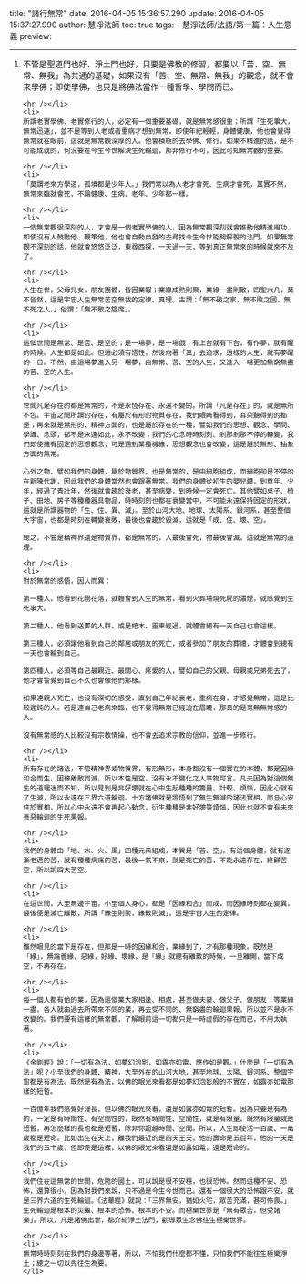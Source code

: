 title: "諸行無常"
date: 2016-04-05 15:36:57.290
update: 2016-04-05 15:37:27.990
author: 慧淨法師
toc: true
tags:
    - 慧淨法師/法語/第一篇：人生意義
preview: 

---

<ol>
	<li>
	 不管是聖道門也好、淨土門也好，只要是佛教的修習，都要以「苦、空、無常、無我」為共通的基礎，如果沒有「苦、空、無常、無我」的觀念，就不會來學佛；即使學佛，也只是將佛法當作一種哲學、學問而已。

	<hr /></li>
	<li>
	所謂老實學佛、老實修行的人，必定有一個重要基礎，就是無常感很重；所謂「生死事大，無常迅速」，並不是等到人老或者重病才想到無常，即使年紀輕輕，身體健康，他也會覺得無常就在眼前，這就是無常觀深厚的人。他會積極的去學佛、修行，如果不精進的話，是不可能成就的，何況要在今生今世解決生死輪迴，那非修行不可，因此可知無常觀的重要。

	<hr /></li>
	<li>
	「莫謂老來方學道，孤墳都是少年人。」我們常以為人老才會死、生病才會死，其實不然，無常來臨就會死，不論健康、生病、老年、少年都一樣。

	<hr /></li>
	<li>
	一個無常觀很深刻的人，才會是一個老實學佛的人，因為無常觀深刻就會推動他精進用功，即使沒有人鼓勵他、鞭策他，他也會自動自發的去尋找今生今世能夠解脫的法門。如果無常觀不深刻的話，他就會悠悠泛泛，東尋西探，一天過一天，等到真正無常來的時候就來不及了。

	<hr /></li>
	<li>
	人生在世，父母兒女，朋友團體，皆因業報；業緣成熟則聚，業緣一盡則散，四聖六凡，莫不皆然，這是宇宙人生無常苦空無我的定律、真理。古謂：「無不破之家，無不敗之國，無不死之人。」俗謂：「無不散之筵席」。

	<hr /></li>
	<li>
	這個世間是無常、是苦、是空的；是一場夢，是一場戲；有上台就有下台，有作夢，就有醒的時候。人生都是如此。但這必須有悟性，然後向著「真」去追求，這樣的人生，就有夢醒的一日。不然，由這場夢進入另一場夢，由無常、苦、空的人生，又進入一場更加無窮無盡的苦、空的人生。

	<hr /></li>
	<li>
	世間凡是存在的都是無常的，不是永恆存在、永遠不變的。所謂「凡是存在」的，就是無所不包。宇宙之間所謂的存在，有屬於有形的物質存在，我們眼睛看得到，耳朵聽得到的都是；再來就是無形的、精神方面的，也是屬於存在的一種，譬如我們的思想、觀念、學問、學識、念頭，都不是永遠如此，永不改變；我們的心念時時刻刻、剎那剎那不停的轉變，我們即使擁有固定的思想觀念，可是遇到某種機緣，思想觀念也會改變，這是屬於無形、抽象方面的無常。

	心外之物，譬如我們的身體，屬於物質界，也是無常的，是由細胞組成，而細胞卻是不停的在新陳代謝，因此我們的身體當然也會跟著無常。我們的身體從初生的嬰兒體，到童年、少年，經過了青壯年，然後就會趨於衰老，甚至病變，到時候一定會死亡。其他譬如桌子、椅子、田地、房子等種種器具物品，時時刻刻也都在衰變當中，不可能永遠保持固定的形狀，這就是所謂器物的「生、住、異、滅」。至於山河大地、地球、太陽系、銀河系，甚至整個大宇宙，也都是時刻在轉變衰敗，最後也會趨於毀滅，這就是「成、住、壞、空」。

	總之，不管是精神界還是物質界，都是無常的，人最後會死，物最後會滅，這就是無常的道理。

	<hr /></li>
	<li>
	對於無常的感悟，因人而異：

	第一種人，他看到花開花落，就體會到人生的無常，看到火葬場燒死屍的濃煙，就感覺到生死事大。

	第二種人，他看到送葬的人群、或是棺木、靈車經過，就體會總有一天自己也會這樣。

	第三種人，必須讓他看到自己的鄰居或朋友的死亡，或者參加了朋友的葬禮，才體會到總有一天也會輪到自己。

	第四種人，必須等自己最親近、最關心、疼愛的人，譬如自己的父親、母親或兄弟死去了，他才會警覺到自己不久也會像他們那樣。

	如果連親人死亡，也沒有深切的感受，直到自己年紀衰老，重病在身，才感覺無常，這是比較遲鈍的人。若是連自己老病來臨，也不覺得無常已經迫在眉睫，那真的是毫無無常感的人。

	沒有無常感的人比較沒有宗教情操，也不會去追求宗教的信仰，並進一步修行。

	<hr /></li>
	<li>
	所有存在的諸法，不管精神界或物質界，有形無形，本身都沒有一個實在的本體，都是因緣和合而生，因緣離散而滅，所以本性是空，沒有永不變化之人事物可言。凡夫因為對這個無生的道理迷而不知，所以見到是非好壞就在心中生起種種的籌量、計較、煩惱，因此心就有了生滅，所以永遠在三界六道輪迴。十方諸佛就是證悟到了無生無滅的諸法實相，而且心安住於實相，所以心中永遠不會再起心動念，衍生種種是非好壞等煩惱，因此也就不會有未來善惡輪迴的生死果報。

	<hr /></li>
	<li>
	我們的身體由「地、水、火、風」四種元素組成，本質是「苦、空」。有這個身體，就有逐漸老邁的苦，就有種種病痛的苦，最後一氣不來，就是死亡的苦，不能永遠存在，終歸苦空，所以說四大苦空。

	<hr /></li>
	<li>
	在這世間，大至無邊宇宙，小至個人身心，都是「因緣和合」而成，而因緣時刻都在變異，最後便是滅亡離散，所謂「緣生則聚，緣散則滅」，這是宇宙人生的定律。

	<hr /></li>
	<li>
	雖然眼見的當下是存在，但那是一時的因緣和合，業緣到了，才有那種現象。既然是「緣」，無論善緣、惡緣，好緣、壞緣，是「緣」就總有離散的時候，一旦離開，當下成空，不再存在。

	<hr /></li>
	<li>
	每一個人都有他的業，因為這個業大家相逢、相處，甚至做夫妻、做父子、做朋友；等業緣一盡，各人就由過去所帶來不同的業，再去受不同的、無窮盡的輪迴果報，所以並不是永不改變的。我們要有這樣的無常觀，了解眼前這一切都只是一時虛假的存在而已，不用太執著。

	<hr /></li>
	<li>
	《金剛經》說：「一切有為法，如夢幻泡影，如露亦如電，應作如是觀。」什麼是「一切有為法」呢？小至我們的身體、精神，大至外在的山河大地，甚至地球、太陽、銀河系、整個宇宙都是有為法。既然是有為法，以佛的眼光來看都是如夢幻泡影般的不實在，如露亦如電那樣的短暫。

	一百億年我們感覺好漫長，但以佛的眼光來看，還是如露亦如電的短暫。因為只要是有為的，一定是有時間性、有空間性的，既然有時間性、空間性，就是有限量，既然有限量就是短暫，再怎麼樣的長也都是短暫，除非你超越時間、空間。所以，人生即使活一百歲、一萬歲都是短命。比如出生在天上，離我們最近的是四天王天，他的壽命是五百年，他的一天是我們的五十歲，但即使是這樣，以佛的眼光來看還是如露如電，還是短命的。

	<hr /></li>
	<li>
	我們住在這無常的世間，危脆的國土，可以說是很不安穩，也很恐怖。然而這種不安、恐怖，還算很小，因為對我們來說，只不過是今生今世而已。還有一個很大的恐怖跟不安，就是三界六道的生死輪迴。《法華經》就說：「三界無安，猶如火宅，眾苦充滿，甚可怖畏。」生死輪迴是根本的災難、根本的恐怖、根本的不安。而極樂世界是「無有眾苦，但受諸樂」。所以，凡是諸佛出世，都介紹淨土法門，勸導眾生念佛往生極樂世界。

	<hr /></li>
	<li>
	無常時時刻刻在我們的身邊等著，所以，不怕我們什麼都不懂，只怕我們不能往生極樂淨土；總之一切以先往生為要。
	</li>
</ol>

